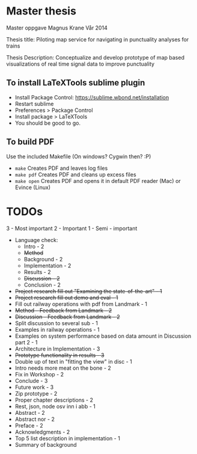 Master thesis
==================

Master oppgave Magnus Krane
Vår 2014


Thesis title:
Piloting map service for navigating in punctuality analyses for trains

Thesis Description:
Conceptualize and develop prototype of map based visualizations of real time signal data to improve punctuality

To install LaTeXTools sublime plugin
------
 * Install Package Control: https://sublime.wbond.net/installation
 * Restart sublime
 * Preferences > Package Control
 * Install package > LaTeXTools
 * You should be good to go.

To build PDF
-------
Use the included Makefile (On windows? Cygwin then? :P)
 * ```make``` Creates PDF and leaves log files
 * ```make pdf``` Creates PDF and cleans up excess files
 * ```make open``` Creates PDF and opens it in default PDF reader (Mac) or Evince (Linux)


 TODOs
 ========
 3 - Most important
 2 - Important
 1 - Semi - important
 * Language check:
 	* Intro - 2
 	* ~~Method~~
 	* Background - 2 
 	* Implementation - 2
 	* Results - 2
 	* ~~Discussion - 2~~
 	* Conclusion - 2
 * ~~Project research fill out "Examining the state-of-the-art" - 1~~
 * ~~Project research fill out demo and eval - 1~~
 * Fill out railway operations with pdf from Landmark - 1
 * ~~Method - Feedback from Landmark - 2~~
 * ~~Discussion - Feedback from Landmark - 2~~
 * Split discussion to several sub - 1
 * Examples in railway operations - 1
 * Examples on system performance based on data amount in Discussion part 2 - 1
 * Architecture in Implementation - 3
 * ~~Prototype functionality in results - 3~~
 * Double up of text in "fitting the view" in disc - 1
 * Intro needs more meat on the bone - 2
 * Fix in Workshop - 2
 * Conclude - 3
 * Future work - 3 
 * Zip prototype - 2
 * Proper chapter descriptions - 2
 * Rest, json, node osv inn i abb - 1
 * Abstract - 2
 * Abstract nor - 2 
 * Preface - 2
 * Acknowledgments - 2
 * Top 5 list description in implementation - 1
 * Summary of background
